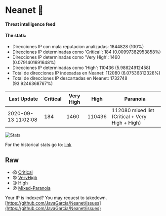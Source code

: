# Neanet :hocho:
#### Threat intelligence feed
#### The stats:

- Direcciones IP con mala reputacion analizadas: 1844828 (100%)
- Direcciones IP determinadas como 'Critical':  184 (0.00997382953858%)
- Direcciones IP determinadas como 'Very High':  1460 (0.0791401691648%)
- Direcciones IP determinadas como 'High':  110436 (5.98624912458)
- Total de direcciones IP indexadas en Neanet:  112080 (6.07536312328%)
- Total de direcciones IP descartadas en Neanet:  1732748 (93.9246368767%)

| Last Update | Critical | Very High | High | Paranoia |
| --- | --- | --- | --- | --- |
| 2020-09-13 11:02:08 | 184 | 1460 | 110436 | 112080 mixed list (Critical + Very High + High)|

![Stats](https://docs.google.com/spreadsheets/d/e/2PACX-1vSnaNMIXVabIpDJjufMlzH7poXnshF3mgd8Is1g9ytUEzVsP5my4Trn8f-xkoLLQ38xpL3HtmUexLo6/pubchart?oid=501124687&format=image)

For the historical stats go to: [link](/stats.csv)
## Raw
- :scream: [Critical](https://raw.githubusercontent.com/JavaGarcia/Neanet/master/blacklists/neanet_critical.txt)
- :fearful: [VeryHigh](https://raw.githubusercontent.com/JavaGarcia/Neanet/master/blacklists/neanet_veryHigh.txtt)
- :frowning: [High](https://raw.githubusercontent.com/JavaGarcia/Neanet/master/blacklists/neanet_high.txt)
- :dizzy_face: [Mixed-Paranoia](https://raw.githubusercontent.com/JavaGarcia/Neanet/master/blacklists/neanet_all.txt)


Your IP is indexed? You may request to takedown. [https://github.com/JavaGarcia/Neanet/issues](https://github.com/JavaGarcia/Neanet/issues)




















































































































































































































































































































































































































































































































































































































































































































































































